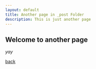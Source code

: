 ```yaml
---
layout: default
title: Another page in _post Folder
description: This is just another page
---
```


## Welcome to another page

_yay_

[back](./)
